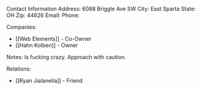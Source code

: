 Contact Information
Address: 6088 Briggle Ave SW
City: East Sparta
State: OH
Zip: 44626
Email: 
Phone: 

Companies:
* [[Web Elements]] - Co-Owner
* [[Hahn Kolben]] - Owner

Notes:
Is fucking crazy. Approach with caution.

Relations:
* [[Ryan Jialanella]] - Friend